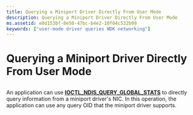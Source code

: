 ```yaml
---
title: Querying a Miniport Driver Directly From User Mode
description: Querying a Miniport Driver Directly From User Mode
ms.assetid: e0d153bf-0e50-47bc-b4e2-10f04c532b99
keywords: ["user-mode driver queries WDK networking"]
---
```


# Querying a Miniport Driver Directly From User Mode


## <a href="" id="ddk-querying-a-miniport-driver-directly-from-user-mode-ng"></a>


An application can use [**IOCTL\_NDIS\_QUERY\_GLOBAL\_STATS**](https://msdn.microsoft.com/library/windows/hardware/ff548975) to directly query information from a miniport driver's NIC. In this operation, the application can use any query OID that the miniport driver supports.

 

 





